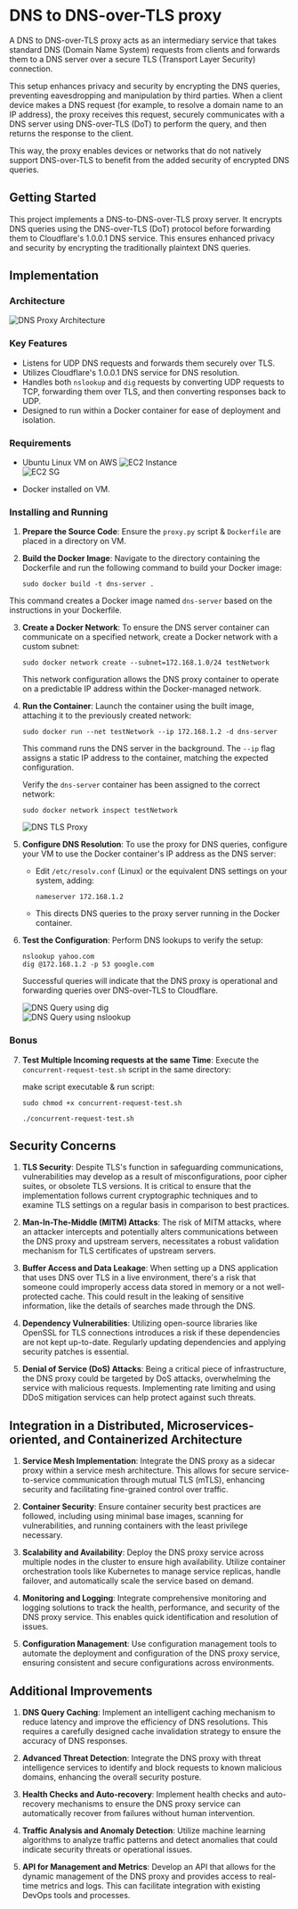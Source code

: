 # DNS to DNS-over-TLS proxy

A DNS to DNS-over-TLS proxy acts as an intermediary service that takes standard DNS (Domain Name System) requests from clients and forwards them to a DNS server over a secure TLS (Transport Layer Security) connection.

This setup enhances privacy and security by encrypting the DNS queries, preventing eavesdropping and manipulation by third parties. When a client device makes a DNS request (for example, to resolve a domain name to an IP address), the proxy receives this request, securely communicates with a DNS server using DNS-over-TLS (DoT) to perform the query, and then returns the response to the client.

This way, the proxy enables devices or networks that do not natively support DNS-over-TLS to benefit from the added security of encrypted DNS queries.

## Getting Started

This project implements a DNS-to-DNS-over-TLS proxy server. It encrypts DNS queries using the DNS-over-TLS (DoT) protocol before forwarding them to Cloudflare's 1.0.0.1 DNS service. This ensures enhanced privacy and security by encrypting the traditionally plaintext DNS queries.

## Implementation

### Architecture

![DNS Proxy Architecture](./docs/images/dns_proxy_architecture.png)

### Key Features

- Listens for UDP DNS requests and forwards them securely over TLS.
- Utilizes Cloudflare's 1.0.0.1 DNS service for DNS resolution.
- Handles both `nslookup` and `dig` requests by converting UDP requests to TCP, forwarding them over TLS, and then converting responses back to UDP.
- Designed to run within a Docker container for ease of deployment and isolation.

### Requirements

- Ubuntu Linux VM on AWS
  ![EC2 Instance](./docs/images/ec2_instance.png)
  <br>
  ![EC2 SG](./docs/images/ec2_security_group.png)
  <br>

- Docker installed on VM.

### Installing and Running

1. **Prepare the Source Code**:
   Ensure the `proxy.py` script & `Dockerfile` are placed in a directory on VM.

2. **Build the Docker Image**:
   Navigate to the directory containing the Dockerfile and run the following command to build your Docker image:

   ```
   sudo docker build -t dns-server .
   ```

This command creates a Docker image named `dns-server` based on the instructions in your Dockerfile.

3. **Create a Docker Network**:
   To ensure the DNS server container can communicate on a specified network, create a Docker network with a custom subnet:

   ```
   sudo docker network create --subnet=172.168.1.0/24 testNetwork
   ```

   This network configuration allows the DNS proxy container to operate on a predictable IP address within the Docker-managed network.

4. **Run the Container**:
   Launch the container using the built image, attaching it to the previously created network:

   ```
   sudo docker run --net testNetwork --ip 172.168.1.2 -d dns-server
   ```

   This command runs the DNS server in the background. The `--ip` flag assigns a static IP address to the container, matching the expected configuration.

   Verify the `dns-server` container has been assigned to the correct network:

   ```
   sudo docker network inspect testNetwork
   ```

   ![DNS TLS Proxy](./docs/images/dns_proxy_on_network.png)

5. **Configure DNS Resolution**:
   To use the proxy for DNS queries, configure your VM to use the Docker container's IP address as the DNS server:

   - Edit `/etc/resolv.conf` (Linux) or the equivalent DNS settings on your system, adding:
     ```
     nameserver 172.168.1.2
     ```
   - This directs DNS queries to the proxy server running in the Docker container.

6. **Test the Configuration**:
   Perform DNS lookups to verify the setup:

   ```
   nslookup yahoo.com
   dig @172.168.1.2 -p 53 google.com
   ```

   Successful queries will indicate that the DNS proxy is operational and forwarding queries over DNS-over-TLS to Cloudflare.

   ![DNS Query using dig](./docs/images/dig_using_proxy.png)
   <br>
   ![DNS Query using nslookup](./docs/images/nslookup_using_proxy.png)
   <br>

### Bonus

7. **Test Multiple Incoming requests at the same Time**:
   Execute the `concurrent-request-test.sh` script in the same directory:

   make script executable & run script:

   ```
   sudo chmod +x concurrent-request-test.sh

   ./concurrent-request-test.sh
   ```

## Security Concerns

1. **TLS Security**: Despite TLS's function in safeguarding communications, vulnerabilities may develop as a result of misconfigurations, poor cipher suites, or obsolete TLS versions. It is critical to ensure that the implementation follows current cryptographic techniques and to examine TLS settings on a regular basis in comparison to best practices.

2. **Man-In-The-Middle (MITM) Attacks**: The risk of MITM attacks, where an attacker intercepts and potentially alters communications between the DNS proxy and upstream servers, necessitates a robust validation mechanism for TLS certificates of upstream servers.

3. **Buffer Access and Data Leakage**: When setting up a DNS application that uses DNS over TLS in a live environment, there's a risk that someone could improperly access data stored in memory or a not well-protected cache. This could result in the leaking of sensitive information, like the details of searches made through the DNS.

4. **Dependency Vulnerabilities**: Utilizing open-source libraries like OpenSSL for TLS connections introduces a risk if these dependencies are not kept up-to-date. Regularly updating dependencies and applying security patches is essential.

5. **Denial of Service (DoS) Attacks**: Being a critical piece of infrastructure, the DNS proxy could be targeted by DoS attacks, overwhelming the service with malicious requests. Implementing rate limiting and using DDoS mitigation services can help protect against such threats.

## Integration in a Distributed, Microservices-oriented, and Containerized Architecture

1. **Service Mesh Implementation**: Integrate the DNS proxy as a sidecar proxy within a service mesh architecture. This allows for secure service-to-service communication through mutual TLS (mTLS), enhancing security and facilitating fine-grained control over traffic.

2. **Container Security**: Ensure container security best practices are followed, including using minimal base images, scanning for vulnerabilities, and running containers with the least privilege necessary.

3. **Scalability and Availability**: Deploy the DNS proxy service across multiple nodes in the cluster to ensure high availability. Utilize container orchestration tools like Kubernetes to manage service replicas, handle failover, and automatically scale the service based on demand.

4. **Monitoring and Logging**: Integrate comprehensive monitoring and logging solutions to track the health, performance, and security of the DNS proxy service. This enables quick identification and resolution of issues.

5. **Configuration Management**: Use configuration management tools to automate the deployment and configuration of the DNS proxy service, ensuring consistent and secure configurations across environments.

## Additional Improvements

1. **DNS Query Caching**: Implement an intelligent caching mechanism to reduce latency and improve the efficiency of DNS resolutions. This requires a carefully designed cache invalidation strategy to ensure the accuracy of DNS responses.

2. **Advanced Threat Detection**: Integrate the DNS proxy with threat intelligence services to identify and block requests to known malicious domains, enhancing the overall security posture.

3. **Health Checks and Auto-recovery**: Implement health checks and auto-recovery mechanisms to ensure the DNS proxy service can automatically recover from failures without human intervention.

4. **Traffic Analysis and Anomaly Detection**: Utilize machine learning algorithms to analyze traffic patterns and detect anomalies that could indicate security threats or operational issues.

5. **API for Management and Metrics**: Develop an API that allows for the dynamic management of the DNS proxy and provides access to real-time metrics and logs. This can facilitate integration with existing DevOps tools and processes.

